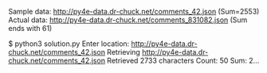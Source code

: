 Sample data: http://py4e-data.dr-chuck.net/comments_42.json (Sum=2553)
Actual data: http://py4e-data.dr-chuck.net/comments_831082.json (Sum ends with 61)

$ python3 solution.py
Enter location: http://py4e-data.dr-chuck.net/comments_42.json
Retrieving http://py4e-data.dr-chuck.net/comments_42.json
Retrieved 2733 characters
Count: 50
Sum: 2...
